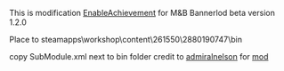 This is modification [EnableAchievement](https://github.com/admiralnelson/EnableAchievement) for M&B Bannerlod beta version 1.2.0 

Place to steamapps\workshop\content\261550\2880190747\bin

copy SubModule.xml next to bin folder
credit to [admiralnelson](https://github.com/admiralnelson) for [mod](https://github.com/admiralnelson/EnableAchievement)
